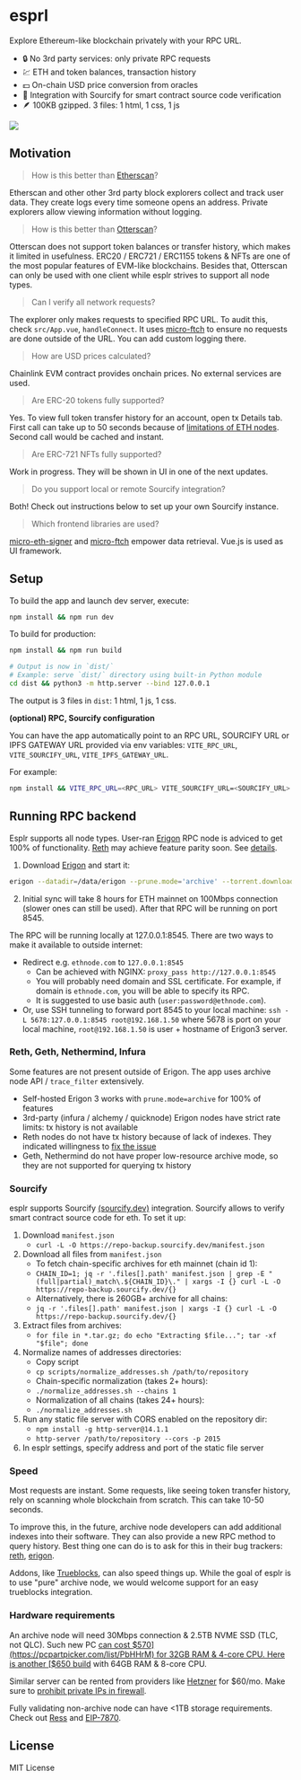 # esprl

Explore Ethereum-like blockchain privately with your RPC URL.

- 🔒 No 3rd party services: only private RPC requests
- 💹 ETH and token balances, transaction history
- 💵 On-chain USD price conversion from oracles
- 📜 Integration with Sourcify for smart contract source code verification
- 🪶 100KB gzipped. 3 files: 1 html, 1 css, 1 js

![](https://github.com/user-attachments/assets/61bbfb4c-858c-4fee-8a25-ebb3871b8f70)

## Motivation

> How is this better than [Etherscan](https://etherscan.io)?

Etherscan and other other 3rd party block explorers collect and track user data. They create logs every time someone opens an address. Private explorers allow viewing information without logging.

> How is this better than [Otterscan](https://github.com/otterscan/otterscan)?

Otterscan does not support token balances or transfer history, which makes it limited in usefulness. ERC20 / ERC721 / ERC1155 tokens & NFTs are one of the most popular features of EVM-like blockchains. Besides that, Otterscan can only be used with one client while esplr strives to support all node types.

> Can I verify all network requests?

The explorer only makes requests to specified RPC URL. To audit this, check `src/App.vue`,
`handleConnect`. It uses [micro-ftch](https://github.com/paulmillr/micro-ftch) to
ensure no requests are done outside of the URL. You can add custom logging there.

> How are USD prices calculated?

Chainlink EVM contract provides onchain prices. No external services are used.

> Are ERC-20 tokens fully supported?

Yes. To view full token transfer history for an account, open tx Details tab.
First call can take up to 50 seconds because of [limitations of ETH nodes](#speed).
Second call would be cached and instant.

> Are ERC-721 NFTs fully supported?

Work in progress. They will be shown in UI in one of the next updates.

> Do you support local or remote Sourcify integration?

Both! Check out instructions below to set up your own Sourcify instance.

> Which frontend libraries are used?

[micro-eth-signer](https://github.com/paulmillr/micro-eth-signer) and
[micro-ftch](https://github.com/paulmillr/micro-ftch) empower data retrieval.
Vue.js is used as UI framework.

## Setup

To build the app and launch dev server, execute:

```sh
npm install && npm run dev
```

To build for production:

```sh
npm install && npm run build

# Output is now in `dist/`
# Example: serve `dist/` directory using built-in Python module
cd dist && python3 -m http.server --bind 127.0.0.1
```

The output is 3 files in `dist`: 1 html, 1 js, 1 css.

**(optional) RPC, Sourcify configuration**

You can have the app automatically point to an RPC URL, SOURCIFY URL or IPFS GATEWAY URL provided via env variables: `VITE_RPC_URL`, `VITE_SOURCIFY_URL`, `VITE_IPFS_GATEWAY_URL`.

For example:
```sh
npm install && VITE_RPC_URL=<RPC_URL> VITE_SOURCIFY_URL=<SOURCIFY_URL> VITE_IPFS_GATEWAY_URL=<IPFS_GATEWAY_URL> npm run dev
```

## Running RPC backend

Esplr supports all node types.
User-ran [Erigon](https://github.com/erigontech/erigon) RPC node is adviced to get 100% of functionality.
[Reth](https://github.com/paradigmxyz/reth) may achieve feature parity soon. See [details](#reth-geth-nethermind-infura).

1. Download [Erigon](https://github.com/erigontech/erigon/releases) and start it:

```sh
erigon --datadir=/data/erigon --prune.mode='archive' --torrent.download.rate="100mb" --http --http.api=eth,erigon,web3,net,debug,trace,txpool,ots --ws --http.corsdomain='*'
```

2. Initial sync will take 8 hours for ETH mainnet on 100Mbps connection (slower ones can still be used). After that RPC will be running on port 8545.

The RPC will be running locally at 127.0.0.1:8545. There are two ways to make it available to outside internet:

* Redirect e.g. `ethnode.com` to `127.0.0.1:8545`
    - Can be achieved with NGINX: `proxy_pass http://127.0.0.1:8545`
    - You will probably need domain and SSL certificate. For example, if domain is `ethnode.com`, you will be able to specify its RPC.
    - It is suggested to use basic auth (`user:password@ethnode.com`).
* Or, use SSH tunneling to forward port 8545 to your local machine:
   `ssh -L 5678:127.0.0.1:8545 root@192.168.1.50` where 5678 is port on your local machine,
   `root@192.168.1.50` is user + hostname of Erigon3 server.

### Reth, Geth, Nethermind, Infura

Some features are not present outside of Erigon. The app uses archive node API / `trace_filter` extensively.

- Self-hosted Erigon 3 works with `prune.mode=archive` for 100% of features
- 3rd-party (infura / alchemy / quicknode) Erigon nodes have strict rate limits: tx history is not available
- Reth nodes do not have tx history because of lack of indexes. They indicated
  willingness to [fix the issue](https://github.com/paradigmxyz/reth/issues/4799)
- Geth, Nethermind do not have proper low-resource archive mode, so they are not supported for querying tx history

### Sourcify

esplr supports Sourcify [(sourcify.dev)](https://sourcify.dev) integration.
Sourcify allows to verify smart contract source code for eth. To set it up:

1. Download `manifest.json`
    - `curl -L -O https://repo-backup.sourcify.dev/manifest.json`
2. Download all files from `manifest.json`
    - To fetch chain-specific archives for eth mainnet (chain id 1):
    - `CHAIN_ID=1; jq -r '.files[].path' manifest.json | grep -E "(full|partial)_match\.${CHAIN_ID}\." | xargs -I {} curl -L -O https://repo-backup.sourcify.dev/{}`
    - Alternatively, there is 260GB+ archive for all chains:
    - `jq -r '.files[].path' manifest.json | xargs -I {} curl -L -O https://repo-backup.sourcify.dev/{}`
3. Extract files from archives:
    - `for file in *.tar.gz; do echo "Extracting $file..."; tar -xf "$file"; done`
4. Normalize names of addresses directories:
    - Copy script
    - `cp scripts/normalize_addresses.sh /path/to/repository`
    - Chain-specific normalization (takes 2+ hours):
    - `./normalize_addresses.sh --chains 1`
    - Normalization of all chains (takes 24+ hours):
    - `./normalize_addresses.sh`
5. Run any static file server with CORS enabled on the repository dir:
    - `npm install -g http-server@14.1.1`
    - `http-server /path/to/repository --cors -p 2015`
6. In esplr settings, specify address and port of the static file server

### Speed

Most requests are instant. Some requests, like seeing token transfer history, rely on
scanning whole blockchain from scratch. This can take 10-50 seconds.

To improve this, in the future, archive node developers can add
additional indexes into their software. They can also provide a new RPC method
to query history. Best thing one can do is to ask for this in their bug trackers:
[reth](https://github.com/paradigmxyz/reth/issues/4799), [erigon](https://github.com/erigontech/erigon/issues).

Addons, like [Trueblocks](https://trueblocks.io), can also speed things up.
While the goal of esplr is to use "pure" archive node, we would welcome support for
an easy trueblocks integration.

### Hardware requirements

An archive node will need 30Mbps connection & 2.5TB NVME SSD (TLC, not QLC).
Such new PC [can cost $570](https://pcpartpicker.com/list/PbHHrM) for 32GB RAM & 4-core CPU.
Here is another [$650 build](https://pcpartpicker.com/list/zKthBq) with 64GB RAM & 8-core CPU.

Similar server can be rented from providers like [Hetzner](https://www.hetzner.com) for $60/mo.
Make sure to [prohibit private IPs in firewall](https://ethereum.stackexchange.com/questions/6386/how-to-prevent-being-blacklisted-for-running-an-ethereum-client/13068).

Fully validating non-archive node can have <1TB storage requirements. Check out [Ress](https://www.paradigm.xyz/2025/03/stateless-reth-nodes) and [EIP-7870](https://eips.ethereum.org/EIPS/eip-7870).

## License

MIT License
